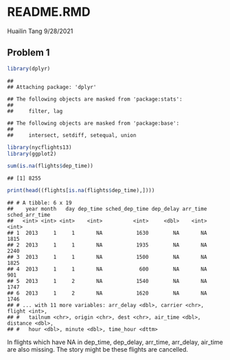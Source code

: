 README.RMD
================
Huailin Tang
9/28/2021

## Problem 1

``` r
library(dplyr)
```

    ## 
    ## Attaching package: 'dplyr'

    ## The following objects are masked from 'package:stats':
    ## 
    ##     filter, lag

    ## The following objects are masked from 'package:base':
    ## 
    ##     intersect, setdiff, setequal, union

``` r
library(nycflights13)
library(ggplot2)

sum(is.na(flights$dep_time))
```

    ## [1] 8255

``` r
print(head((flights[is.na(flights$dep_time),])))
```

    ## # A tibble: 6 x 19
    ##    year month   day dep_time sched_dep_time dep_delay arr_time sched_arr_time
    ##   <int> <int> <int>    <int>          <int>     <dbl>    <int>          <int>
    ## 1  2013     1     1       NA           1630        NA       NA           1815
    ## 2  2013     1     1       NA           1935        NA       NA           2240
    ## 3  2013     1     1       NA           1500        NA       NA           1825
    ## 4  2013     1     1       NA            600        NA       NA            901
    ## 5  2013     1     2       NA           1540        NA       NA           1747
    ## 6  2013     1     2       NA           1620        NA       NA           1746
    ## # ... with 11 more variables: arr_delay <dbl>, carrier <chr>, flight <int>,
    ## #   tailnum <chr>, origin <chr>, dest <chr>, air_time <dbl>, distance <dbl>,
    ## #   hour <dbl>, minute <dbl>, time_hour <dttm>

In flights which have NA in dep\_time, dep\_delay, arr\_time,
arr\_delay, air\_time are also missing. The story might be these flights
are cancelled.
